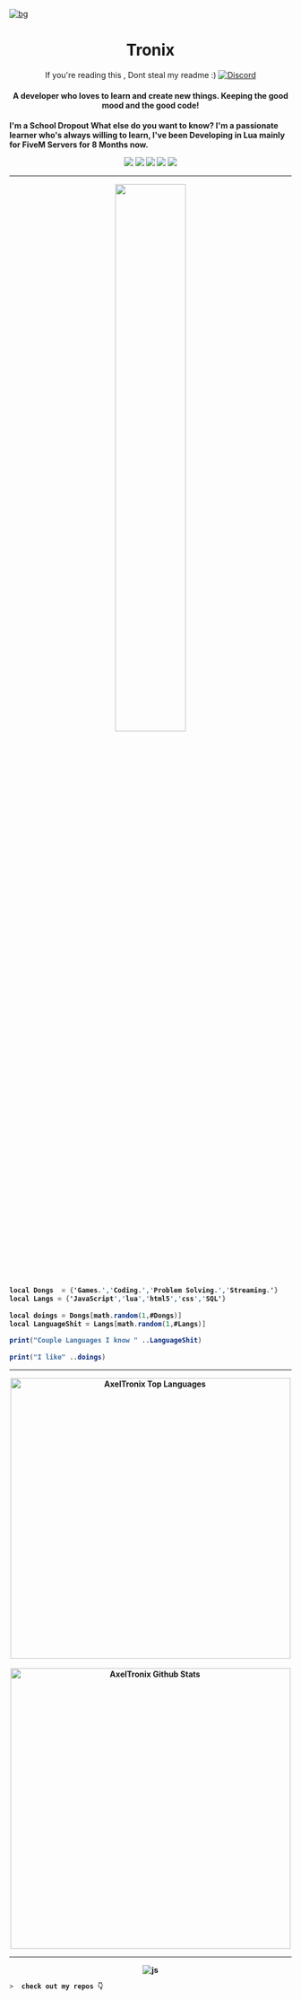 [![bg][banner]][website]

[banner]: https://cdn.discordapp.com/attachments/851650166473097217/877941124155715695/banner123.png
[website]: https://tronix.website

<h1 align="center">Tronix</h1>
<p align="center">
	If you're reading this , Dont steal my readme :)
<a href="https://discord.gg/hJfBUFJDed"><img src="https://img.shields.io/static/v1?logo=discord&label=&message=Discord&color=36393f&style=flat-square" alt="Discord"></a>

</p>

<h4 align="center">A developer who loves to learn and create new things. Keeping the good mood and the good code!<h4/>

I'm a School Dropout What else do you want to know?
I'm a passionate learner who's always willing to learn, I've been Developing in Lua mainly for FiveM Servers for 8 Months now.


	
	
<p align="center">
<img src="https://img.shields.io/badge/HTML5-E34F26?style=for-the-badge&logo=html5&logoColor=white" />
<img src="https://img.shields.io/badge/CSS3-1572B6?style=for-the-badge&logo=css3&logoColor=white" />
<img src="https://img.shields.io/badge/Javascript-323330?style=for-the-badge&logo=javascript&logoColor=F7DF1E" />
<img src="https://img.shields.io/badge/Node.js-43853D?style=for-the-badge&logo=node.js&logoColor=white" />
<img src="https://img.shields.io/badge/jQuery-0769AD?style=for-the-badge&logo=jquery&logoColor=white" />
</p>

---
	
<p align="center">
<img src="https://cdn.discordapp.com/attachments/851650166473097217/890281630189633596/carbon_1.png" width="50%" height="50%">
</p>	
	
	
```cs
local Dongs  = {'Games.','Coding.','Problem Solving.','Streaming.'}
local Langs = {'JavaScript','lua','html5','css','SQL'}
	
local doings = Dongs[math.random(1,#Dongs)]
local LanguageShit = Langs[math.random(1,#Langs)]	
	
print("Couple Languages I know " ..LanguageShit)	
	
print("I like" ..doings)

```


___
	

<!-- END: ABOUT ME  -->
<div align="center">
<!-- START: GITHUB STATUS -->
<img align="center" width="500px"  src="https://github-readme-stats.vercel.app/api/top-langs?username=AxelTronix&layout=compact&text_color=fff&icon_color=fff&hide_border=true&hide_title=true&include_all_commits=true&langs_count=10&hide=python,html,css,powershell,shell&bg_color=833ab4,833ab4,c13584,f77737,f77737" alt="AxelTronix Top Languages"/>

<br>
<br>
  <img align="center" width="500px" src="https://github-readme-stats.vercel.app/api?username=AxelTronix&show_icons=true&bg_color=333399,833ab4,c13584,f77737&title_color=fff&text_color=fff&icon_color=fff&hide_border=true&hide_title=true&count_private=true&include_all_commits=true" alt="AxelTronix Github Stats"/>

<!-- END: GITHUB STATUS -->
</div>

---
	
<p align="center">
	<img src="https://komarev.com/ghpvc/?username=AxelTronix&color=fb760b&label=Visitors" alt="js" />
</p>
	
```zsh
>  check out my repos 👇
```
